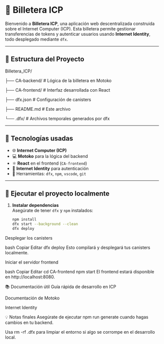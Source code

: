 # 💸 Billetera ICP 

Bienvenido a **Billetera ICP**, una aplicación web descentralizada construida sobre el Internet Computer (ICP). Esta billetera permite gestionar transferencias de tokens y autenticar usuarios usando **Internet Identity**, todo desplegado mediante `dfx`.

---

## 📁 Estructura del Proyecto

Billetera_ICP/

├── CA-backend/ # Lógica de la billetera en Motoko

├── CA-frontend/ # Interfaz desarrollada con React

├── dfx.json # Configuración de canisters

├── README.md # Este archivo

└── .dfx/ # Archivos temporales generados por dfx


---

## 🚀 Tecnologías usadas

- 🌐 **Internet Computer (ICP)**
- 💻 **Motoko** para la lógica del backend
- ⚛️ **React** en el frontend (`CA-frontend`)
- 🧠 **Internet Identity** para autenticación
- 🧰 Herramientas: `dfx`, `npm`, `vscode`, `git`

---

## 🧪 Ejecutar el proyecto localmente

1. **Instalar dependencias**  
   Asegúrate de tener `dfx` y `npm` instalados:

   ```bash
   npm install
   dfx start --background --clean
   dfx deploy
Desplegar los canisters

bash
Copiar
Editar
dfx deploy
Esto compilará y desplegará tus canisters localmente.

Iniciar el servidor frontend

bash
Copiar
Editar
cd CA-frontend
npm start
El frontend estará disponible en http://localhost:8080.

📚 Documentación útil
Guía rápida de desarrollo en ICP

Documentación de Motoko

Internet Identity

💡 Notas finales
Asegúrate de ejecutar npm run generate cuando hagas cambios en tu backend.

Usa rm -rf .dfx para limpiar el entorno si algo se corrompe en el desarrollo local.
